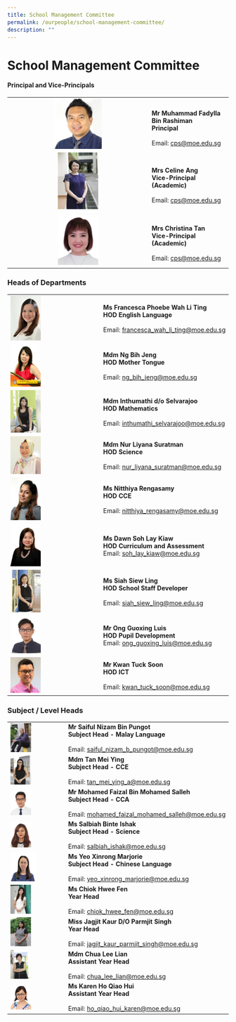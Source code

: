 ```yaml
---
title: School Management Committee
permalink: /ourpeople/school-management-committee/
description: ""
---
```

School Management Committee
===========================

#### Principal and Vice-Principals

|  	|  	|
|:---:	|---	|
| <img src="/images/Mr%20Muhammad%20Fadylla.jpg" style="width:35%">	| <br>**Mr Muhammad Fadylla Bin Rashiman**<br>**Principal**<br><br>Email: [cps@moe.edu.sg](mailto:cps@moe.edu.sg) 	|
| <img src="/images/MRS CELINE ANG (VP - ACADEMIC) 2014.jpg" style="width:30%"> 	| <br>**Mrs Celine Ang**<br>**Vice-Principal (Academic)**<br><br>Email: [cps@moe.edu.sg](mailto:cps@moe.edu.sg) 	|
| <img src="/images/Mrs Christina Tan.jpg" style="width:30%"><br>  	| <br>**Mrs Christina Tan**<br>**Vice-Principal (Academic)**<br><br>Email: [cps@moe.edu.sg](mailto:cps@moe.edu.sg) <br>|

### Heads of Departments

|  	|  	|
|---	|---	|
| <img src="/images/Mrs%20Francesca%20Ong.jpg" style="width:35%"> 	| **Ms Francesca Phoebe Wah Li Ting**<br>**HOD English Language**<br><br>Email: [francesca\_wah\_li\_ting@moe.edu.sg](mailto:francesca_wah_li_ting@moe.edu.sg) 	|
|  <img src="/images/Ms Ng Bih Jeng.jpg" style="width:35%"> 	| **Mdm Ng Bih Jeng**<br>**HOD Mother Tongue**<br><br>Email: [ng_bih_jeng@moe.edu.sg](mailto:ng_bih_jeng@moe.edu.sg) 	|
|  <img src="/images/MDM INTHUMATHI DO SELVARAJOO 2014.jpg" style="width:35%"> 	| **Mdm Inthumathi d/o Selvarajoo**<br>**HOD Mathematics**<br><br>Email: [inthumathi_selvarajoo@moe.edu.sg](mailto:inthumathi_selvarajoo@moe.edu.sg) 	|
|  <img src="/images/Mdm Nur Liyana.jpg" style="width:35%">	| **Mdm Nur Liyana Suratman**<br>**HOD Science**<br><br>Email: [nur_liyana_suratman@moe.edu.sg](mailto:nur_liyana_suratman@moe.edu.sg) 	|
|  <img src="/images/Ms%20Nitthiya%20Rengasamy.jpg" style="width:35%"> 	| **Ms Nitthiya Rengasamy**<br>**HOD CCE**<br><br>Email: [nitthiya\_rengasamy@moe.edu.sg](mailto:nitthiya_rengasamy@moe.edu.sg) 	|
|  <img src="/images/Mdm%20Dawn%20Soh%20Lay%20Kiaw.jpg" style="width:35%"> 	| **Ms Dawn Soh Lay Kiaw**<br>**HOD Curriculum and Assessment**<br>Email: [soh\_lay\_kiaw@moe.edu.sg](mailto:soh_lay_kiaw@moe.edu.sg) 	|
|<img src="/images/MS SIAH SIEW LING 2014.jpg" style="width:35%"> 	| **Ms Siah Siew Ling**<br>**HOD School Staff Developer**<br><br>Email: [siah\_siew\_ling@moe.edu.sg](mailto:siah_siew_ling@moe.edu.sg) 	|
|  <img src="/images/mr%20ong%20guoxing%20luis.jpg" style="width:35%"> 	| **Mr Ong Guoxing Luis**<br>**HOD Pupil Development**<br>Email: [ong\_guoxing\_luis@moe.edu.sg](mailto:ong_guoxing_luis@moe.edu.sg)  	|
|  <img src="/images/Kwan%20Tuck%20Soon%202019.jpg" style="width:35%"> 	| **Mr Kwan Tuck Soon**<br>**HOD ICT**<br><br>Email: [kwan\_tuck\_soon@moe.edu.sg](mailto:kwan_tuck_soon@moe.edu.sg) 	|


### Subject / Level Heads

|  	|  	|
|---	|---	|
| <img src="/images/MR SAIFUL NIZAM BIN PUNGOT 2014.jpg" style="width:40%"> 	| **Mr Saiful Nizam Bin Pungot** <br>**Subject Head - Malay Language**<br><br>Email: [saiful_nizam_b_pungot@moe.edu.sg](mailto:saiful_nizam_b_pungot@moe.edu.sg) 	|
|  <img src="/images/MDM%20TAN%20MEI%20YING%202014.jpg" style="width:40%"> 	| **Mdm Tan Mei Ying**<br>**Subject Head - CCE**<br><br>Email: [tan\_mei\_ying\_a@moe.edu.sg](mailto:tan_mei_ying_a@moe.edu.sg) 	|
|  <img src="/images/mr mohamed faizal bin mohamed salleh.jpg" style="width:40%"> 	| **Mr Mohamed Faizal Bin Mohamed Salleh**<br>**Subject Head - CCA**<br><br>Email: [mohamed\_faizal\_mohamed\_salleh@moe.edu.sg](mailto:mohamed_faizal_mohamed_salleh@moe.edu.sg)  	|
|  <img src="/images/miss salbiah binte ishak.jpg" style="width:40%"> 	| **Ms Salbiah Binte Ishak**<br>**Subject Head - Science**<br><br>Email: [salbiah\_ishak@moe.edu.sg](mailto:salbiah_ishak@moe.edu.sg) 	|
|  <img src="/images/Ms%20Marjorie%20Yeo.jpg" style="width:50%"> 	| **Ms Yeo Xinrong Marjorie**<br>**Subject Head - Chinese Language**<br><br>Email: [yeo\_xinrong\_marjorie@moe.edu.sg](mailto:yeo_xinrong_marjorie@moe.edu.sg) 	|
|  <img src="/images/MISS CHIOK HWEE FEN 2014.jpg" style="width:40%"> 	| **Ms Chiok Hwee Fen**<br>**Year Head**<br><br>Email: [chiok\_hwee\_fen@moe.edu.sg](mailto:chiok_hwee_fen@moe.edu.sg) 	|
|  <img src="/images/MISS JAGJIT KAUR DO PARMJIT SINGH 2014.jpg" style="width:40%"> 	| **Miss Jagjit Kaur D/O Parmjit Singh**<br>**Year Head**<br><br>Email: [jagjit_kaur_parmjit_singh@moe.edu.sg](mailto:jagjit_kaur_parmjit_singh@moe.edu.sg) 	|
|  <img src="/images/MDM CHUA LEE LIAN 2014.jpg" style="width:40%"> 	| **Mdm Chua Lee Lian** <br>**Assistant Year Head**<br><br>Email: [chua_lee_lian@moe.edu.sg](mailto:chua_lee_lian@moe.edu.sg) 	|
|  <img src="/images/ms karen ho qiao hui.jpg" style="width:40%"> 	| **Ms Karen Ho Qiao Hui** <br>**Assistant Year Head**<br><br>  Email: [ho_qiao_hui_karen@moe.edu.sg](mailto:ho_qiao_hui_karen@moe.edu.sg)  	|